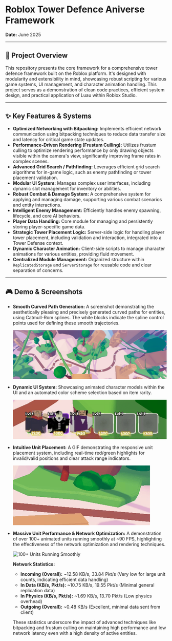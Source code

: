 # Roblox Tower Defence Aniverse Framework

**Date:** June 2025

---

## 🚀 Project Overview

This repository presents the core framework for a comprehensive tower defence framework built on the Roblox platform. It's designed with modularity and extensibility in mind, showcasing robust scripting for various game systems, UI management, and character animation handling. This project serves as a demonstration of clean code practices, efficient system design, and practical application of Luau within Roblox Studio.

---

## ✨ Key Features & Systems

* **Optimized Networking with Bitpacking:** Implements efficient network communication using bitpacking techniques to reduce data transfer size and latency for critical game state updates.
* **Performance-Driven Rendering (Frustum Culling):** Utilizes frustum culling to optimize rendering performance by only drawing objects visible within the camera's view, significantly improving frame rates in complex scenes.
* **Advanced Grid Search / Pathfinding:** Leverages efficient grid search algorithms for in-game logic, such as enemy pathfinding or tower placement validation.
* **Modular UI System:** Manages complex user interfaces, including dynamic slot management for inventory or abilities.
* **Robust Combat & Damage System:** A comprehensive system for applying and managing damage, supporting various combat scenarios and entity interactions.
* **Intelligent Enemy Management:** Efficiently handles enemy spawning, lifecycle, and core AI behaviors.
* **Player Data Handling:** Core module for managing and persistently storing player-specific game data.
* **Strategic Tower Placement Logic:** Server-side logic for handling player tower placement, including validation and interaction, integrated into a Tower Defense context.
* **Dynamic Character Animation:** Client-side scripts to manage character animations for various entities, providing fluid movement.
* **Centralized Module Management:** Organized structure within `ReplicatedStorage` and `ServerStorage` for reusable code and clear separation of concerns.


---

## 🎮 Demo & Screenshots

* **Smooth Curved Path Generation:**
    A screenshot demonstrating the aesthetically pleasing and precisely generated curved paths for entities, using Catmull-Rom splines. The white blocks indicate the spline control points used for defining these smooth trajectories.

    ![Curved Path Generation](media/CurvedPath.png)

* **Dynamic UI System:**
    Showcasing animated character models within the UI and an automated color scheme selection based on item rarity.

    ![UI System Demo](media/HotbarUI.gif)

* **Intuitive Unit Placement:**
    A GIF demonstrating the responsive unit placement system, including real-time red/green highlights for invalid/valid positions and clear attack range indicators.

    ![Unit Placement Demo](media/UnitPlacement.gif)

* **Massive Unit Performance & Network Optimization:**
    A demonstration of over 100+ animated units running smoothly at ~90 FPS, highlighting the effectiveness of the network optimization and rendering techniques.

    ![100+ Units Running Smoothly](media/StressTest.gif)

    **Network Statistics:**
    * **Incoming (Overall):** ~12.58 KB/s, 33.84 Pkt/s (Very low for large unit counts, indicating efficient data handling)
    * **In Data (KB/s, Pkt/s):** ~10.75 KB/s, 19.55 Pkt/s (Minimal general replication data)
    * **In Physics (KB/s, Pkt/s):** ~1.69 KB/s, 13.70 Pkt/s (Low physics overhead)
    * **Outgoing (Overall):** ~0.48 KB/s (Excellent, minimal data sent from client)

    These statistics underscore the impact of advanced techniques like bitpacking and frustum culling on maintaining high performance and low network latency even with a high density of active entities.
